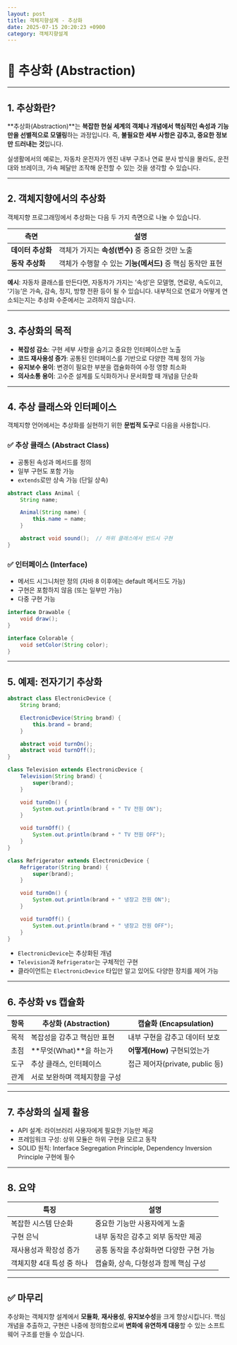 ```yaml
---
layout: post
title: 객체지향설계 - 추상화
date: 2025-07-15 20:20:23 +0900
category: 객체지향설계
---
```

# 🧠 추상화 (Abstraction)

---

## 1. 추상화란?

**추상화(Abstraction)**는 **복잡한 현실 세계의 객체나 개념에서 핵심적인 속성과 기능만을 선별적으로 모델링**하는 과정입니다. 즉, **불필요한 세부 사항은 감추고, 중요한 정보만 드러내는 것**입니다.

실생활에서의 예로는, 자동차 운전자가 엔진 내부 구조나 연료 분사 방식을 몰라도, 운전대와 브레이크, 가속 페달만 조작해 운전할 수 있는 것을 생각할 수 있습니다.

---

## 2. 객체지향에서의 추상화

객체지향 프로그래밍에서 추상화는 다음 두 가지 측면으로 나눌 수 있습니다.

| 측면 | 설명 |
|------|------|
| **데이터 추상화** | 객체가 가지는 **속성(변수)** 중 중요한 것만 노출 |
| **동작 추상화** | 객체가 수행할 수 있는 **기능(메서드)** 중 핵심 동작만 표현 |

**예시**: 자동차 클래스를 만든다면, 자동차가 가지는 ‘속성’은 모델명, 연료량, 속도이고, ‘기능’은 가속, 감속, 정지, 방향 전환 등이 될 수 있습니다. 내부적으로 연료가 어떻게 연소되는지는 추상화 수준에서는 고려하지 않습니다.

---

## 3. 추상화의 목적

- **복잡성 감소**: 구현 세부 사항을 숨기고 중요한 인터페이스만 노출
- **코드 재사용성 증가**: 공통된 인터페이스를 기반으로 다양한 객체 정의 가능
- **유지보수 용이**: 변경이 필요한 부분을 캡슐화하여 수정 영향 최소화
- **의사소통 용이**: 고수준 설계를 도식화하거나 문서화할 때 개념을 단순화

---

## 4. 추상 클래스와 인터페이스

객체지향 언어에서는 추상화를 실현하기 위한 **문법적 도구**로 다음을 사용합니다.

### ✅ 추상 클래스 (Abstract Class)

- 공통된 속성과 메서드를 정의
- 일부 구현도 포함 가능
- `extends`로만 상속 가능 (단일 상속)

```java
abstract class Animal {
    String name;

    Animal(String name) {
        this.name = name;
    }

    abstract void sound();  // 하위 클래스에서 반드시 구현
}
```

### ✅ 인터페이스 (Interface)

- 메서드 시그니처만 정의 (자바 8 이후에는 default 메서드도 가능)
- 구현은 포함하지 않음 (또는 일부만 가능)
- 다중 구현 가능

```java
interface Drawable {
    void draw();
}

interface Colorable {
    void setColor(String color);
}
```

---

## 5. 예제: 전자기기 추상화

```java
abstract class ElectronicDevice {
    String brand;

    ElectronicDevice(String brand) {
        this.brand = brand;
    }

    abstract void turnOn();
    abstract void turnOff();
}

class Television extends ElectronicDevice {
    Television(String brand) {
        super(brand);
    }

    void turnOn() {
        System.out.println(brand + " TV 전원 ON");
    }

    void turnOff() {
        System.out.println(brand + " TV 전원 OFF");
    }
}

class Refrigerator extends ElectronicDevice {
    Refrigerator(String brand) {
        super(brand);
    }

    void turnOn() {
        System.out.println(brand + " 냉장고 전원 ON");
    }

    void turnOff() {
        System.out.println(brand + " 냉장고 전원 OFF");
    }
}
```

- `ElectronicDevice`는 추상화된 개념
- `Television`과 `Refrigerator`는 구체적인 구현
- 클라이언트는 `ElectronicDevice` 타입만 알고 있어도 다양한 장치를 제어 가능

---

## 6. 추상화 vs 캡슐화

| 항목 | 추상화 (Abstraction) | 캡슐화 (Encapsulation) |
|------|----------------------|--------------------------|
| 목적 | 복잡성을 감추고 핵심만 표현 | 내부 구현을 감추고 데이터 보호 |
| 초점 | **무엇(What)**을 하는가 | **어떻게(How)** 구현되었는가 |
| 도구 | 추상 클래스, 인터페이스 | 접근 제어자(private, public 등) |
| 관계 | 서로 보완하며 객체지향을 구성 |

---

## 7. 추상화의 실제 활용

- API 설계: 라이브러리 사용자에게 필요한 기능만 제공
- 프레임워크 구성: 상위 모듈은 하위 구현을 모르고 동작
- SOLID 원칙: Interface Segregation Principle, Dependency Inversion Principle 구현에 필수

---

## 8. 요약

| 특징 | 설명 |
|------|------|
| 복잡한 시스템 단순화 | 중요한 기능만 사용자에게 노출 |
| 구현 은닉 | 내부 동작은 감추고 외부 동작만 제공 |
| 재사용성과 확장성 증가 | 공통 동작을 추상화하면 다양한 구현 가능 |
| 객체지향 4대 특성 중 하나 | 캡슐화, 상속, 다형성과 함께 핵심 구성 |

---

## ✅ 마무리

추상화는 객체지향 설계에서 **모듈화**, **재사용성**, **유지보수성**을 크게 향상시킵니다. 핵심 개념을 추출하고, 구현은 나중에 정의함으로써 **변화에 유연하게 대응**할 수 있는 소프트웨어 구조를 만들 수 있습니다.

